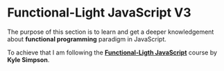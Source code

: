 # Functional-Light JavaScript V3

The purpose of this section is to learn and get a deeper knowledgement about **functional programming** paradigm in JavaScript.

To achieve that I am following the **[Functional-Ligth JavaScript](https://frontendmasters.com/courses/functional-javascript-v3/)** course by **Kyle Simpson**.